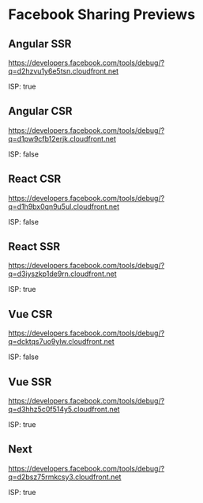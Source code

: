 # Facebook Sharing Previews

## Angular SSR
https://developers.facebook.com/tools/debug/?q=d2hzvu1y6e5tsn.cloudfront.net

ISP: true

## Angular CSR
https://developers.facebook.com/tools/debug/?q=d1pw9cfb12erjk.cloudfront.net

ISP: false

## React CSR

https://developers.facebook.com/tools/debug/?q=d1h9bx0qn9u5ul.cloudfront.net

ISP: false

## React SSR

https://developers.facebook.com/tools/debug/?q=d3iyszkp1de9rn.cloudfront.net

ISP: true

## Vue CSR

https://developers.facebook.com/tools/debug/?q=dcktqs7uo9ylw.cloudfront.net

ISP: false

## Vue SSR

https://developers.facebook.com/tools/debug/?q=d3hhz5c0f514y5.cloudfront.net

ISP: true

## Next

https://developers.facebook.com/tools/debug/?q=d2bsz75rmkcsy3.cloudfront.net

ISP: true






